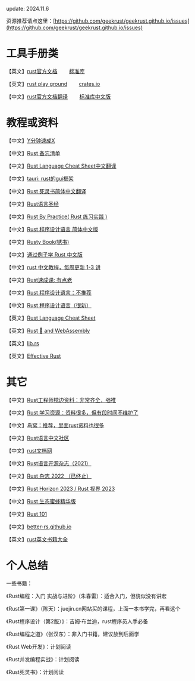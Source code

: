 update: 2024.11.6

资源推荐请点这里：[https://github.com/geekrust/geekrust.github.io/issues](https://github.com/geekrust/geekrust.github.io/issues)

# 工具手册类

【英文】[rust官方文档](https://www.rust-lang.org/learn)     &nbsp;&nbsp;&nbsp;&nbsp;&nbsp;&nbsp;     [标准库](https://doc.rust-lang.org/std/index.html)

【英文】[rust play ground](https://play.rust-lang.org/)    &nbsp;&nbsp;&nbsp;&nbsp;&nbsp;&nbsp;     [crates.io](https://crates.io/)

【中文】[rust官方文档翻译](https://rustwiki.org/zh-CN/)      &nbsp;&nbsp;&nbsp;&nbsp;&nbsp;&nbsp;     [标准库中文版](https://rustwiki.org/zh-CN/std/index.html)


# 教程或资料

【中文】[Y分钟速成X](https://learnxinyminutes.com/docs/zh-cn/rust-cn/)

【中文】[Rust 备忘清单](https://quickref.me/zh-CN/docs/rust.html)

【中文】[Rust Language Cheat Sheet中文翻译](https://nootn.com/rust-language-cheat-sheet/)

【中文】[tauri: rust的gui框架](https://tauri.app/zh-cn/)

【中文】[Rust 死灵书简体中文翻译](https://github.com/rust-lang-cn/nomicon-zh-Hans)

【中文】[Rust语言圣经](https://github.com/sunface/rust-course)

【中文】[Rust By Practice( Rust 练习实践 )](https://github.com/sunface/rust-by-practice)

【中文】[Rust 程序设计语言 简体中文版](https://kaisery.github.io/trpl-zh-cn/)

【中文】[Rusty Book(锈书)](https://rusty.course.rs/)

【中文】[通过例子学 Rust 中文版](https://github.com/rust-lang-cn/rust-by-example-cn)

【中文】[rust 中文教程，每周更新 1-3 讲](https://github.com/the-web3/chaineye-rust)

【中文】[Rust速成课: 有点老](https://github.com/chapin666/rust-crash-course-zh)

【中文】[Rust 程序设计语言：不推荐](https://rust.bootcss.com/)

【中文】[Rust 程序设计语言（很新）](https://kaisery.github.io/trpl-zh-cn/)

【英文】[Rust Language Cheat Sheet](https://cheats.rs/)

【英文】[Rust 🦀 and WebAssembly](https://rustwasm.github.io/docs/book/)

【英文】[lib.rs](https://lib.rs/)

【英文】[Effective Rust](https://www.lurklurk.org/effective-rust/)

# 其它

【中文】[Rust工程师枕边资料：非常齐全，强推](https://github.com/0voice/Understanding_in_Rust)

【中文】[Rust 学习资源：资料很多，但有段时间不维护了](https://frankorz.com/2022/01/18/rust-study-resource/)

【中文】[鸟窝：推荐，里面rust资料也很多](https://colobu.com/)

【中文】[Rust语言中文社区](https://rustcc.cn/)

【中文】[rust文档网](https://rustwiki.org/)

【中文】[Rust语言开源杂志（2021）](https://github.com/RustMagazine/rust_magazine_2021)

【中文】[Rust 杂志 2022 （已终止）](https://github.com/RustMagazine/rust_magazine_2022)

【中文】[Rust Horizon 2023 / Rust 视界 2023](https://github.com/RustMagazine/rust-horizon-2023)

【中文】[Rust 生态蜜蜂精华版](https://rustbee.zhubai.love/)

【中文】[Rust 101](https://juejin.cn/post/7150187051621548046)

【中文】[better-rs.github.io](https://better-rs.github.io/)

【英文】[rust英文书籍大全](https://github.com/sger/RustBooks)

# 个人总结

一些书籍：

《Rust编程：入门 实战与进阶》（朱春雷）：适合入门，但貌似没有讲宏

《Rust第一课》（陈天）：juejin.cn网站买的课程，上面一本书学完，再看这个

《Rust程序设计（第2版）》：吉姆·布兰迪，rust程序员人手必备

《Rust编程之道》（张汉东）：非入门书籍，建议放到后面学

《Rust Web开发》：计划阅读

《Rust并发编程实战》：计划阅读

《Rust死灵书》：计划阅读

